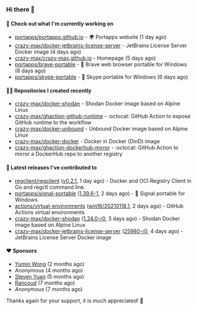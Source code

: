 ### Hi there 👋

#### 👷 Check out what I'm currently working on

- [portapps/portapps.github.io](https://github.com/portapps/portapps.github.io) - 🌍 Portapps website (1 day ago)
- [crazy-max/docker-jetbrains-license-server](https://github.com/crazy-max/docker-jetbrains-license-server) - JetBrains License Server Docker image (4 days ago)
- [crazy-max/crazy-max.github.io](https://github.com/crazy-max/crazy-max.github.io) - Homepage (5 days ago)
- [portapps/brave-portable](https://github.com/portapps/brave-portable) - 🚀 Brave web browser portable for Windows (6 days ago)
- [portapps/skype-portable](https://github.com/portapps/skype-portable) - 🚀 Skype portable for Windows  (6 days ago)

#### 👨‍💻 Repositories I created recently

- [crazy-max/docker-shodan](https://github.com/crazy-max/docker-shodan) - Shodan Docker image based on Alpine Linux
- [crazy-max/ghaction-github-runtime](https://github.com/crazy-max/ghaction-github-runtime) - :octocat: GitHub Action to expose GitHub runtime to the workflow
- [crazy-max/docker-unbound](https://github.com/crazy-max/docker-unbound) - Unbound Docker image based on Alpine Linux
- [crazy-max/docker-docker](https://github.com/crazy-max/docker-docker) - Docker in Docker (DinD) image
- [crazy-max/ghaction-dockerhub-mirror](https://github.com/crazy-max/ghaction-dockerhub-mirror) - :octocat: GitHub Action to mirror a DockerHub repo to another registry

#### 🚀 Latest releases I've contributed to

- [regclient/regclient](https://github.com/regclient/regclient) ([v0.2.1](https://github.com/regclient/regclient/releases/tag/v0.2.1), 1 day ago) - Docker and OCI Registry Client in Go and regctl command line.
- [portapps/signal-portable](https://github.com/portapps/signal-portable) ([1.39.6-1](https://github.com/portapps/signal-portable/releases/tag/1.39.6-1), 2 days ago) - 🚀 Signal portable for Windows
- [actions/virtual-environments](https://github.com/actions/virtual-environments) ([win16/20210118.1](https://github.com/actions/virtual-environments/releases/tag/win16%2F20210118.1), 2 days ago) - GitHub Actions virtual environments
- [crazy-max/docker-shodan](https://github.com/crazy-max/docker-shodan) ([1.24.0-r0](https://github.com/crazy-max/docker-shodan/releases/tag/1.24.0-r0), 3 days ago) - Shodan Docker image based on Alpine Linux
- [crazy-max/docker-jetbrains-license-server](https://github.com/crazy-max/docker-jetbrains-license-server) ([25980-r0](https://github.com/crazy-max/docker-jetbrains-license-server/releases/tag/25980-r0), 4 days ago) - JetBrains License Server Docker image

#### ❤️ Sponsors
- [Yumin Wong](https://github.com/itsbagpack) (2 months ago)
- _Anonymous_ (4 months ago)
- [Steven Yuan](https://github.com/syuan100) (5 months ago)
- [Rancoud](https://github.com/rancoud) (7 months ago)
- _Anonymous_ (7 months ago)

Thanks again for your support, it is much appreciated! 🙏
